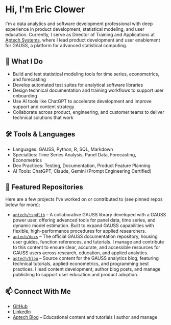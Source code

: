 # Hi, I'm Eric Clower

I'm a data analytics and software development professional with deep experience in product development, statistical modeling, and user education. Currently, I serve as Director of Training and Applications at [Aptech Systems](https://www.aptech.com), where I lead product development and user enablement for GAUSS, a platform for advanced statistical computing.

## 🧩 What I Do

- Build and test statistical modeling tools for time series, econometrics, and forecasting  
- Develop automated test suites for analytical software libraries  
- Design technical documentation and training workflows to support user onboarding  
- Use AI tools like ChatGPT to accelerate development and improve support and content strategy  
- Collaborate across product, engineering, and customer teams to deliver technical solutions that work  

## 🛠️ Tools & Languages

- Languages: GAUSS, Python, R, SQL, Markdown  
- Specialties: Time Series Analysis, Panel Data, Forecasting, Econometrics  
- Dev Practices: Testing, Documentation, Product Feature Planning  
- AI Tools: ChatGPT, Claude, Gemini (Prompt Engineering Certified)  

## 📌 Featured Repositories

Here are a few projects I’ve worked on or contributed to (see pinned repos below for more):

- [`aptech/tspdlib`](https://github.com/aptech/tspdlib) – A collaborative GAUSS library developed with a GAUSS power user, offering advanced tools for panel data, time series, and dynamic model estimation. Built to expand GAUSS capabilities with flexible, high-performance procedures for applied researchers.
- [`aptech/docs`]([https://github.com/aptech/tspdlib](https://github.com/aptech/docs)) – The official GAUSS documentation repository, housing user guides, function references, and tutorials. I manage and contribute to this content to ensure clear, accurate, and accessible resources for GAUSS users across research, education, and applied analytics.  
- [`aptech/blog`](https://github.com/aptech/gauss_blog) – Source content for the GAUSS analytics blog, featuring technical tutorials, applied econometrics, and programming best practices. I lead content development, author blog posts, and manage publishing to support user education and product adoption.  

## 📫 Connect With Me

- [GitHub](https://github.com/ec78)  
- [LinkedIn]([https://www.linkedin.com/in/eric-clower/)  
- [Aptech Blog](https://www.aptech.com/blog/) – Educational content and tutorials I author and manage  
